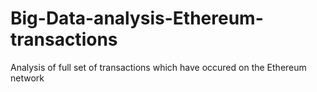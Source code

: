 # Big-Data-analysis-Ethereum-transactions
Analysis of full set of transactions which have occured on the Ethereum network
